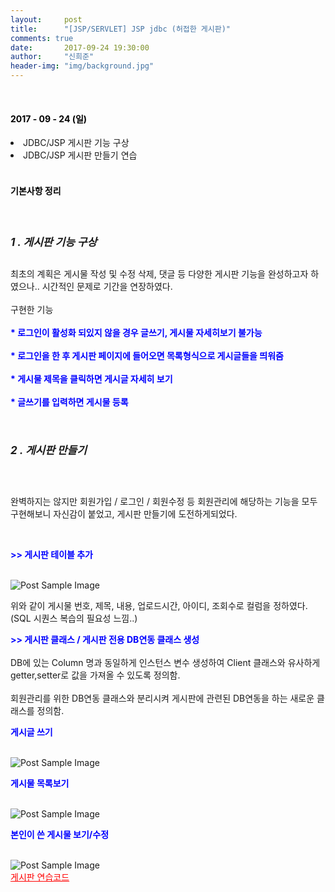 ```yaml
---
layout:     post
title:      "[JSP/SERVLET] JSP jdbc (허접한 게시판)"
comments: true
date:       2017-09-24 19:30:00
author:     "신희준"
header-img: "img/background.jpg"
---
```


<head>
 <meta property="og:type" content="website">
 <meta property="og:title" content="JSP jdbc 게시판 CRUD">
 <meta property="og:description" content="JSP jdbc 게시판 CRUD">
 <meta property="og:url" content="http://shj7242.github.io/2017/09/24/JSP7/">

 <meta name="twitter:card" content="summary">
  <meta name="twitter:title" content="JSP jdbc 게시판 CRUD">
  <meta name="twitter:description" content="JSP jdbc 게시판 CRUD">
  <meta name="FACEBOOK:domain" content="http://shj7242.github.io/2017/09/24/JSP7/">
  <meta name="facebook:card" content="summary">
   <meta name="facebook:title" content="JSP jdbc 게시판 CRUD">
   <meta name="facebook:description" content="JSP jdbc 게시판 CRUD">
   <meta name="facebook:domain" content="http://shj7242.github.io/2017/09/24/JSP7/">


 </head>



<br>
<H4 style ="font-weight:bold; color : black">2017 - 09 - 24 (일)</H4>
<li>JDBC/JSP 게시판 기능 구상</li>
<li>JDBC/JSP 게시판 만들기 연습</li>

<br>
<H4 style ="font-weight:bold; color:black;">기본사항 정리</H4>
<br>

<h5 style = "font-size: 17px; font-weight : bold;">1 . 게시판 기능 구상</h5>

<p>최초의 계획은 게시물 작성 및 수정 삭제, 댓글 등 다양한 게시판 기능을 완성하고자 하였으나.. 시간적인 문제로 기간을 연장하였다. <br><br>구현한 기능 <Br><br>
<b style="color:blue; font-size: 14px;"> * 로그인이 활성화 되있지 않을 경우 글쓰기, 게시물 자세히보기 불가능 </b><br><br>
<b style="color:blue; font-size: 14px;"> * 로그인을 한 후 게시판 페이지에 들어오면 목록형식으로 게시글들을 띄워줌 </b><br><br>
<b style="color:blue; font-size: 14px;"> * 게시물 제목을 클릭하면 게시글 자세히 보기 </b> <br><br>
<b style="color:blue; font-size: 14px;"> * 글쓰기를 입력하면 게시물 등록 </b>
</p>


<br>
<h5 style = "font-size: 17px; font-weight : bold;">2 . 게시판 만들기</h5>

<br>
<p>완벽하지는 않지만 회원가입 / 로그인 / 회원수정 등 회원관리에 해당하는 기능을 모두 구현해보니 자신감이 붙었고, 게시판 만들기에 도전하게되었다.</p>
<br>

<p><b style="color:blue; font-size: 14px;"> >> 게시판 테이블 추가 </b><br><br>


</p>

<img src="{{ site.baseurl }}/img/boardImg.JPG" alt="Post Sample Image">
<p>위와 같이 게시물 번호, 제목, 내용, 업로드시간, 아이디, 조회수로 컬럼을 정하였다. (SQL 시퀀스 복습의 필요성 느낌..) </p>

<p><b style="color:blue; font-size: 14px;"> >> 게시판 클래스 / 게시판 전용 DB연동 클래스 생성 </b><br><br>
DB에 있는 Column 명과 동일하게 인스턴스 변수 생성하여 Client 클래스와 유사하게 getter,setter로 값을 가져올 수 있도록 정의함.
<BR>
<BR>
회원관리를 위한 DB연동 클래스와 분리시켜 게시판에 관련된 DB연동을 하는 새로운 클래스를 정의함.
</p>

<p><b style="color:blue;">게시글 쓰기</b></P><br>
<img src="{{ site.baseurl }}/img/bw.JPG" alt="Post Sample Image">
<p><b style="color:blue;">게시물 목록보기</b></P><br>
<img src="{{ site.baseurl }}/img/bl.JPG" alt="Post Sample Image">
<p><b style="color:blue;">본인이 쓴 게시물 보기/수정</b></P><br>
<img src="{{ site.baseurl }}/img/bu.JPG" alt="Post Sample Image">
<br>
<a style ="color:red;" href="https://github.com/shj7242/practice">게시판 연습코드</a>

